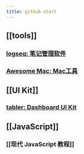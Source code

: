```yaml
---
title: github-start
---
```


## [[tools]]
### [logseq: 笔记管理软件](https://github.com/logseq/logseq.git)
### [Awesome Mac: Mac工具](https://github.com/SuJunming/mac-awesomeTools)
## [[UI Kit]]
### [tabler: Dashboard UI Kit](https://github.com/tabler/tabler)
## [[JavaScript]]
### [[现代 JavaScript 教程]]
